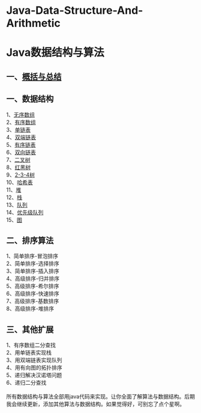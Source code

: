 # Java-Data-Structure-And-Arithmetic
Java数据结构与算法</br>
====
一、[概括与总结](http://blog.csdn.net/zhizhuodewo6/article/details/75254795)
-------

一、数据结构</br>
-------
1、[无序数组](http://blog.csdn.net/zhizhuodewo6/article/details/75258226)</br>
2、[有序数组](http://blog.csdn.net/zhizhuodewo6/article/details/75258226)</br>
3、[单链表](http://blog.csdn.net/zhizhuodewo6/article/details/77164984)</br>
4、[双端链表](http://blog.csdn.net/zhizhuodewo6/article/details/77165063)</br>
5、[有序链表](http://blog.csdn.net/zhizhuodewo6/article/details/77183410)</br>
6、[双向链表](http://blog.csdn.net/zhizhuodewo6/article/details/77183678)</br>
7、[二叉树](http://blog.csdn.net/zhizhuodewo6/article/details/77679402)</br>
8、[红黑树](http://blog.csdn.net/zhizhuodewo6/article/details/77767822)</br>
9、[2-3-4树](http://blog.csdn.net/zhizhuodewo6/article/details/77769653)</br>
10、[哈希表](http://blog.csdn.net/zhizhuodewo6/article/details/77187971)</br>
11、[堆](http://blog.csdn.net/zhizhuodewo6/article/details/77337782)</br>
12、[栈](http://blog.csdn.net/zhizhuodewo6/article/details/77164950)</br>
13、[队列](http://blog.csdn.net/zhizhuodewo6/article/details/77164885)</br>
14、[优先级队列](http://blog.csdn.net/zhizhuodewo6/article/details/77164920)</br>
15、[图](http://blog.csdn.net/zhizhuodewo6/article/details/77430262)</br>

二、排序算法</br>
-------
1、简单排序-冒泡排序</br>
2、简单排序-选择排序</br>
3、简单排序-插入排序</br>
4、高级排序-归并排序</br>
5、高级排序-希尔排序</br>
6、高级排序-快速排序</br>
7、高级排序-基数排序</br>
8、高级排序-堆排序</br>

三、其他扩展</br>
-------
1、有序数组二分查找</br>
2、用单链表实现栈</br>
3、用双端链表实现队列</br>
4、用有向图的拓扑排序</br>
5、递归解决汉诺塔问题</br>
6、递归二分查找</br>
</br>
所有数据结构与算法全部用java代码来实现。让你全面了解算法与数据结构。后期我会继续更新，添加其他算法与数据结构。如果觉得好，可别忘了点个星啊。

